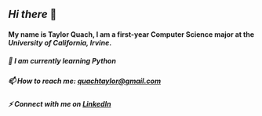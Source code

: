 ## ***Hi there*** 👋
#### My name is Taylor Quach, I am a first-year Computer Science major at the *University of California, Irvine*.  
##### 🌱 I am currently learning Python
##### 📫 How to reach me: [quachtaylor@gmail.com](quachtaylor@gmail.com) 
##### ⚡ Connect with me on [LinkedIn](www.linkedin.com/in/taylor-quach-3a1481223)
<!--
**taylorq1/taylorq1** is a ✨ _special_ ✨ repository because its `README.md` (this file) appears on your GitHub profile.

Here are some ideas to get you started:

- 🔭 I’m currently working on ...
- 🌱 I’m currently learning ...
- 👯 I’m looking to collaborate on ...
- 🤔 I’m looking for help with ...
- 💬 Ask me about ...
- 📫 How to reach me: ...
- 😄 Pronouns: ...
- ⚡ Fun fact: ...
-->
